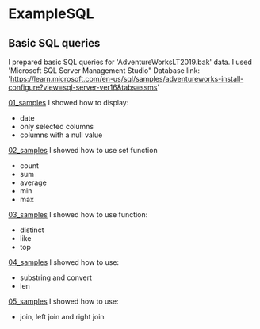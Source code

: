 # ExampleSQL
## Basic SQL queries

I prepared basic SQL queries for 'AdventureWorksLT2019.bak' data. I used 'Microsoft SQL Server Management Studio"
Database link: 'https://learn.microsoft.com/en-us/sql/samples/adventureworks-install-configure?view=sql-server-ver16&tabs=ssms'

[01_samples](queries/01_samples)
I showed how to display:
- date
- only selected columns
- columns with a null value

[02_samples](queries/02_samples)
I showed how to use set function
- count 
- sum 
- average
- min
- max

[03_samples](queries/03_samples)
I showed how to use function:
- distinct
- like
- top

[04_samples](queries/04_samples)
I showed how to use:
- substring and convert
- len

[05_samples](queries/05_samples)
I showed how to use:
- join, left join and right join

